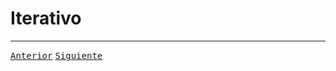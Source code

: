 # Iterativo

---

[<kbd>Anterior</kbd>][anterior]
[<kbd>Siguiente</kbd>][siguiente]


[anterior]: 02-pautas.md
[siguiente]: 04-resumir.md